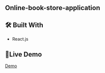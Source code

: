 ## Online-book-store-application
## 🛠 Built With 
- React.js

##  🚀Live Demo 
<a href="https://book-store-app-online.netlify.app/">Demo </a>


